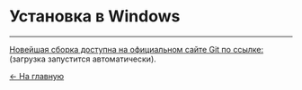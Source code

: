 # Установка в Windows
---
[Новейшая сборка доступна на официальном сайте Git по ссылке:](https://git-scm.com/download/win) (загрузка запустится автоматически).

 [ <- На главную](/Readme.md)